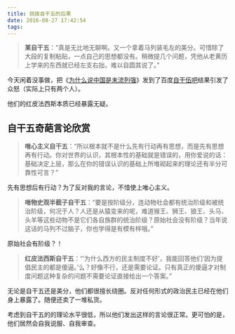 ```yaml
---
title: 挑拨自干五的后果
date: 2016-08-27 17:42:54
tags:
---
```


>**某自干五**：“真是无比地无聊啊。又一个拿着马列装毛左的美分。可惜除了大段的复制粘贴，一点自己的思想都没有。稍微提几个问题，凭他从老黄历上学来的东西就已经左支右拙，难以自圆其说了。”

今天闲着没事做，把《[为什么说中国是末流列强](/2016/为什么说中国是末位列强/)》发到了百度[自干伍吧](http://tieba.baidu.com/f?ie=utf-8&kw=%E8%87%AA%E5%B9%B2%E4%BC%8D)结果引发了众怒（实际上只有两个人）。

他们的红皮法西斯本质已经暴露无疑。

## 自干五奇葩言论欣赏

>**唯心主义自干五**：“所以根本就不是什么先有行动再有思想，而是先有思想再有行动。你对世界的认识，其根本性的基础就是错误的，用你爱说的话：基础决定上层，那么在你的错误认识的基础上所堆砌起来的理论还有半分可靠性可言？”

先有思想后有行动？为了反对我的言论，不惜使上唯心主义。

>**唯物史观半截子自干五**：“要是按阶级分，连动物社会都有统治阶级和被统治阶级，何况于人？人还是从猿变来的呢，难道猴王、狮王、狼王、头马、头羊等这些动物不是它们各自族群的统治阶级？原始社会没有阶级？当年说这话的马列不过脑子，你也学得是有模有样哦。”

原始社会有阶级？！

>**红皮法西斯自干五**：“‘为什么西方的民主制度不好’，我能回答他们‘因为提倡民主的都是傻逼。’么？好像不行，还是需要论证。只有真正的傻逼才对制度问题这种复杂的问题不需要论证直接给出一个答案。”

无论是自干五还是美分，他们都很擅长绕圈。反对任何形式的政治民主已经在他们身上暴露了。随便还卖了一堆私货。

考虑到自干五的的理论水平很低，所以他们发出这样的言论很正常。更可怕的是，他们居然会自我说服、自我审查。

